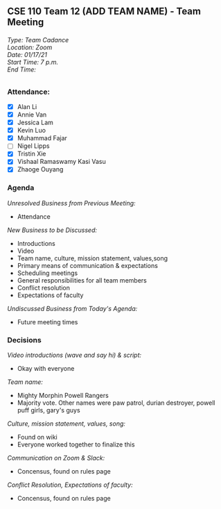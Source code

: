## CSE 110 Team 12 (ADD TEAM NAME) - Team Meeting
###### Type: Team Cadance <br/> Location: Zoom <br/> Date: 01/17/21 <br/> Start Time: 7 p.m. <br/> End Time:

### Attendance:
- [x] Alan Li
- [x] Annie Van
- [x] Jessica Lam
- [x] Kevin Luo
- [x] Muhammad Fajar
- [ ] Nigel Lipps
- [x] Tristin Xie
- [x] Vishaal Ramaswamy Kasi Vasu
- [x] Zhaoge Ouyang

### Agenda

_Unresolved Business from Previous Meeting:_
- Attendance

_New Business to be Discussed:_
- Introductions
- Video
- Team name, culture, mission statement, values,song
- Primary means of communication & expectations
- Scheduling meetings
- General responsibilities for all team members
- Conflict resolution
- Expectations of faculty

_Undiscussed Business from Today's Agenda:_
- Future meeting times

### Decisions

_Video introductions (wave and say hi) & script:_
- Okay with everyone

_Team name:_
- Mighty Morphin Powell Rangers
- Majority vote. Other names were paw patrol, durian destroyer, powell puff girls, gary's guys

_Culture, mission statement, values, song:_
- Found on wiki
- Everyone worked together to finalize this

_Communication on Zoom & Slack:_
- Concensus, found on rules page

_Conflict Resolution, Expectations of faculty:_
- Concensus, found on rules page





